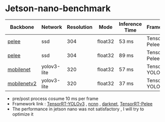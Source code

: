 # Jetson-nano-benchmark

Backbone | Network | Resolution | Mode | Inference Time | Framework | Task
-- | -- | -- | -- | -- | -- | --
[pelee](https://github.com/eric612/MobileNet-YOLO) | ssd | 304 | float32 | 53 ms | TensorRT-Pelee | Detection
[pelee](https://github.com/eric612/MobileNet-YOLO) | ssd | 304 | float32 | 89 ms | TensorRT-Pelee | [Detection + Segmentation](https://youtu.be/nndFtIPMy20)
[mobilenet](https://github.com/eric612/MobileNet-YOLO) | yolov3-lite | 320 | float32 | 57 ms | TensorRT-YOLOv3 | Detection
[mobilenetv2](https://github.com/eric612/MobileNet-YOLO) | yolov3-lite | 320 | float32 | 37 ms | TensorRT-YOLOv3 | Detection

* pre/post process cosume 10 ms per frame 
* Framework link : [TensorRT-YOLOv3](https://github.com/eric612/TensorRT-Yolov3-models) , [ncnn](https://github.com/Tencent/ncnn) , [darknet](https://github.com/pjreddie/darknet), [TensorRT-Pelee](https://github.com/eric612/Pelee-Seg-TensorRT)
* The performance in jetson nano was not satisfactory , I will try to optimize it 
